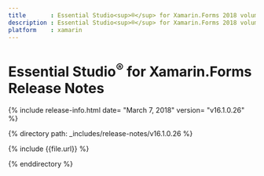 ```yaml
---
title       : Essential Studio<sup>®</sup> for Xamarin.Forms 2018 volume 1 Refresh Release Notes
description : Essential Studio<sup>®</sup> for Xamarin.Forms 2018 volume 1 Refresh Release Notes
platform    : xamarin
---
```


# Essential Studio<sup>®</sup> for Xamarin.Forms Release Notes

{% include release-info.html date= "March 7, 2018" version= "v16.1.0.26" %} 

{% directory path: _includes/release-notes/v16.1.0.26  %}

{% include {{file.url}} %}

{% enddirectory %}